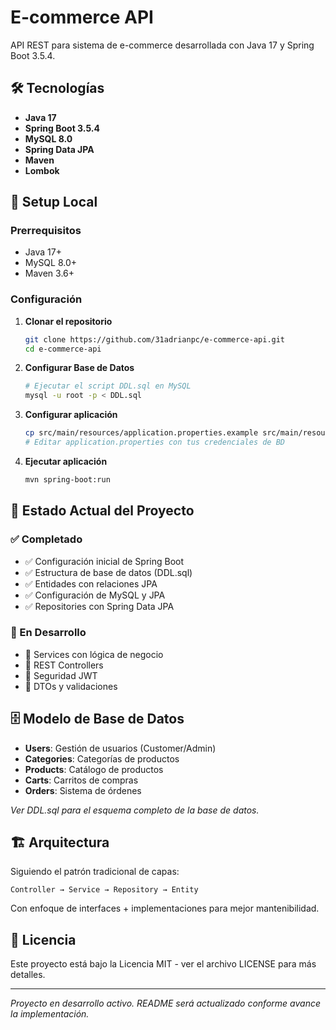
# E-commerce API

API REST para sistema de e-commerce desarrollada con Java 17 y Spring Boot 3.5.4.

## 🛠️ Tecnologías

- **Java 17**
- **Spring Boot 3.5.4**
- **MySQL 8.0**
- **Spring Data JPA**
- **Maven**
- **Lombok**

## 🚀 Setup Local

### Prerrequisitos

- Java 17+
- MySQL 8.0+
- Maven 3.6+

### Configuración

1. **Clonar el repositorio**
   ```bash
   git clone https://github.com/31adrianpc/e-commerce-api.git
   cd e-commerce-api
   ```

2. **Configurar Base de Datos**
   ```bash
   # Ejecutar el script DDL.sql en MySQL
   mysql -u root -p < DDL.sql
   ```

3. **Configurar aplicación**
   ```bash
   cp src/main/resources/application.properties.example src/main/resources/application.properties
   # Editar application.properties con tus credenciales de BD
   ```

4. **Ejecutar aplicación**
   ```bash
   mvn spring-boot:run
   ```

## 📁 Estado Actual del Proyecto

### ✅ Completado
- ✅ Configuración inicial de Spring Boot
- ✅ Estructura de base de datos (DDL.sql)
- ✅ Entidades con relaciones JPA
- ✅ Configuración de MySQL y JPA
- ✅ Repositories con Spring Data JPA

### 🚧 En Desarrollo
- 🚧 Services con lógica de negocio
- 🚧 REST Controllers
- 🚧 Seguridad JWT
- 🚧 DTOs y validaciones

## 🗄️ Modelo de Base de Datos

- **Users**: Gestión de usuarios (Customer/Admin)
- **Categories**: Categorías de productos
- **Products**: Catálogo de productos  
- **Carts**: Carritos de compras
- **Orders**: Sistema de órdenes

*Ver DDL.sql para el esquema completo de la base de datos.*

## 🏗️ Arquitectura

Siguiendo el patrón tradicional de capas:
```
Controller → Service → Repository → Entity
```

Con enfoque de interfaces + implementaciones para mejor mantenibilidad.

## 📄 Licencia
Este proyecto está bajo la Licencia MIT - ver el archivo LICENSE para más detalles.

---

*Proyecto en desarrollo activo. README será actualizado conforme avance la implementación.*